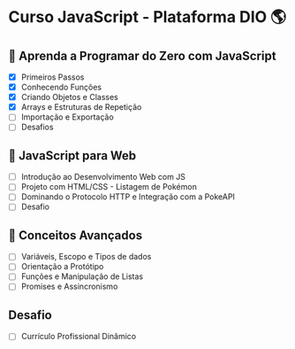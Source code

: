 # Curso JavaScript - Plataforma DIO 🌎

## 🚀 Aprenda a Programar do Zero com JavaScript
- [x] Primeiros Passos
- [x] Conhecendo Funções
- [x] Criando Objetos e Classes
- [x] Arrays e Estruturas de Repetição
- [ ] Importação e Exportação
- [ ] Desafios

## 🚀 JavaScript para Web
- [ ] Introdução ao Desenvolvimento Web com JS
- [ ] Projeto com HTML/CSS - Listagem de Pokémon
- [ ] Dominando o Protocolo HTTP e Integração com a PokeAPI
- [ ] Desafio

## 🚀 Conceitos Avançados
- [ ] Variáveis, Escopo e Tipos de dados
- [ ] Orientação a Protótipo
- [ ] Funções e Manipulação de Listas
- [ ] Promises e Assincronismo

## Desafio
- [ ] Currículo Profissional Dinâmico
